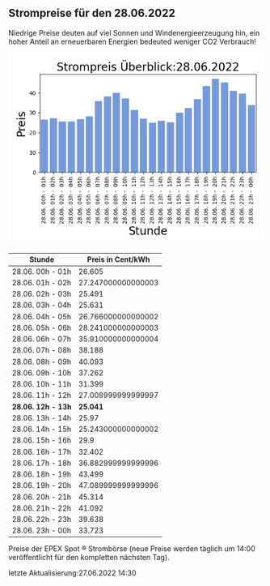 
## Strompreise für den 28.06.2022

Niedrige Preise deuten auf viel Sonnen und Windenergieerzeugung hin, ein hoher Anteil an erneuerbaren Energien bedeuted weniger CO2 Verbrauch!

![Strompreis übersicht](imgs/strompreis_uebersicht.png)

| Stunde | Preis in Cent/kWh |
|---|---|
| 28.06. 00h -  01h | 26.605 | 
| 28.06. 01h -  02h | 27.247000000000003 | 
| 28.06. 02h -  03h | 25.491 | 
| 28.06. 03h -  04h | 25.631 | 
| 28.06. 04h -  05h | 26.766000000000002 | 
| 28.06. 05h -  06h | 28.241000000000003 | 
| 28.06. 06h -  07h | 35.910000000000004 | 
| 28.06. 07h -  08h | 38.188 | 
| 28.06. 08h -  09h | 40.093 | 
| 28.06. 09h -  10h | 37.262 | 
| 28.06. 10h -  11h | 31.399 | 
| 28.06. 11h -  12h | 27.008999999999997 | 
| **28.06. 12h -  13h** | **25.041** | 
| 28.06. 13h -  14h | 25.97 | 
| 28.06. 14h -  15h | 25.243000000000002 | 
| 28.06. 15h -  16h | 29.9 | 
| 28.06. 16h -  17h | 32.402 | 
| 28.06. 17h -  18h | 36.882999999999996 | 
| 28.06. 18h -  19h | 43.499 | 
| 28.06. 19h -  20h | 47.089999999999996 | 
| 28.06. 20h -  21h | 45.314 | 
| 28.06. 21h -  22h | 41.092 | 
| 28.06. 22h -  23h | 39.638 | 
| 28.06. 23h -  00h | 33.723 | 

Preise der EPEX Spot ® Strombörse (neue Preise werden täglich um 14:00 veröffentlicht für den kompletten nächsten Tag).

letzte Aktualisierung:27.06.2022 14:30